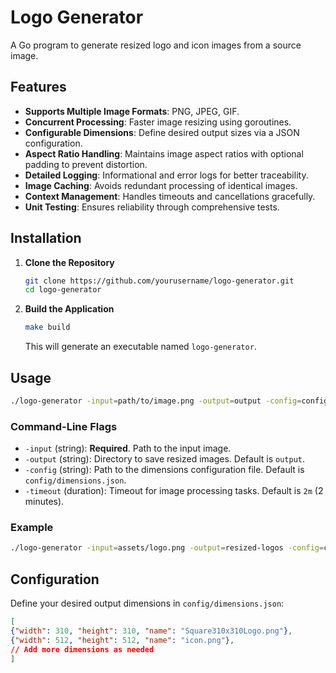# Logo Generator

A Go program to generate resized logo and icon images from a source image.

## Features

- **Supports Multiple Image Formats**: PNG, JPEG, GIF.
- **Concurrent Processing**: Faster image resizing using goroutines.
- **Configurable Dimensions**: Define desired output sizes via a JSON configuration.
- **Aspect Ratio Handling**: Maintains image aspect ratios with optional padding to prevent distortion.
- **Detailed Logging**: Informational and error logs for better traceability.
- **Image Caching**: Avoids redundant processing of identical images.
- **Context Management**: Handles timeouts and cancellations gracefully.
- **Unit Testing**: Ensures reliability through comprehensive tests.

## Installation

1. **Clone the Repository**

   ```bash
   git clone https://github.com/yourusername/logo-generator.git
   cd logo-generator
   ```

2. **Build the Application**

   ```bash
   make build
   ```

   This will generate an executable named `logo-generator`.

## Usage

```bash
./logo-generator -input=path/to/image.png -output=output -config=config/dimensions.json -timeout=2m
```


### Command-Line Flags

- `-input` (string): **Required**. Path to the input image.
- `-output` (string): Directory to save resized images. Default is `output`.
- `-config` (string): Path to the dimensions configuration file. Default is `config/dimensions.json`.
- `-timeout` (duration): Timeout for image processing tasks. Default is `2m` (2 minutes).

### Example

```bash
./logo-generator -input=assets/logo.png -output=resized-logos -config=config/dimensions.json -timeout=1m
```

## Configuration

Define your desired output dimensions in `config/dimensions.json`:

```json
[
{"width": 310, "height": 310, "name": "Square310x310Logo.png"},
{"width": 512, "height": 512, "name": "icon.png"},
// Add more dimensions as needed
]
```
